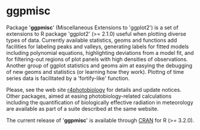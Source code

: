 # ggpmisc #

Package '**ggpmisc**' (Miscellaneous Extensions to 'ggplot2') is a set of
extensions to R package 'ggplot2' (>= 2.1.0) useful when plotting diverse types
of data.  Currently available statistics, geoms and functions add facilities for
labeling peaks and valleys, generating labels for fitted models including
polynomial equations, highlighting deviations from a model fit, and for
filtering-out regions of plot panels with high densities of observations. 
Another group of ggplot statistics and geoms aim at easying the debugging of new
geoms and statistics (or learning how they work). Plottng of time series data is
facilitated by a 'fortify-like' function.

Please, see the web site [r4photobiology](http://www.r4photobiology.info) for
details and update notices. Other packages, aimed at easing photobiology-related
calculations including the quantification of biologically effective radiation in
meteorology are available as part of a suite described at the same website.

The current release of '__ggpmisc__' is available through [CRAN](https://cran.r-project.org/package=ggpmisc) 
for R (>= 3.2.0).

